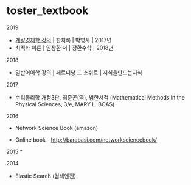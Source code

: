 # toster_textbook

2019 
* [계량경제학 강의](http://www.yes24.com/Product/Goods/36418498) | 한치록 | 박영사  | 2017년  
* 최적화 이론 | 임장환 저 | 장환수학 | 2018년 

2018
* 일반어어학 강의 | 페르디낭 드 소쉬르 | 지식을만드는지식 

2017 
* 수리물리학 개정3판, 최준곤(역), 범한서적 
  (Mathematical Methods in the Physical Sciences, 3/e, MARY L. BOAS)

2016 
* Network Science Book (amazon)
- Online book - http://barabasi.com/networksciencebook/ 

2015 
* 

2014
* Elastic Search (검색엔진)
